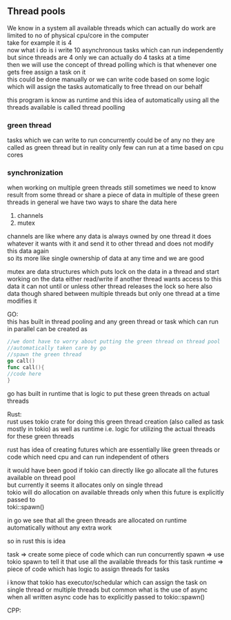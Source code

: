 ## Thread pools

We know in a system all available threads which can actually do work are limited to no of physical cpu/core in the computer  
take for example it is 4  
now what i do is i write 10 asynchronous tasks which can run independently  
but since threads are 4 only we can actually do 4 tasks at a time  
then we will use the concept of thread polling which is that whenever one gets free assign a task on it  
this could be done manually or we can write code based on some logic which will assign the tasks automatically to free thread on our behalf  

this program is know as runtime and this idea of automatically using all the threads available is called thread poolling

### green thread

tasks which we can write to run concurrently could be of any no they are called as green thread but in reality only few can run at a time based on cpu cores

### synchronization
when working on multiple green threads still sometimes we need to know result from some thread or share a piece of data in multiple of these green threads in general we have two ways to share the data here
1. channels
2. mutex

channels are like where any data is always owned by one thread it does whatever it wants with it and send it to other thread and does not modify this data again  
so its more like single ownership of data at any time and we are good

mutex are data structures which puts lock on the data in a thread and start working on the data either read/write if another thread wants access to this data it can not until or unless other thread releases the lock so here also data though shared between multiple threads but only one thread at a time modifies it

GO:  
this has built in thread pooling and any green thread or task which can run in parallel can be created as  
```go
//we dont have to worry about putting the green thread on thread pool  
//automatically taken care by go 
//spawn the green thread
go call()
func call(){
//code here
}
```
go has built in runtime that is logic to put these green threads on actual threads

Rust:  
rust uses tokio crate for doing this green thread creation (also called as task mostly in tokio) as well as runtime i.e. logic for utilizing the actual threads for these green threads

rust has idea of creating futures which are essentially like green threads or code which need cpu and can run independent of others

it would have been good if tokio can directly like go allocate all the futures available on thread pool  
but currently it seems it allocates only on single thread  
tokio will do allocation on available threads only when this future is explicitly passed to   
toki::spawn()  

in go we see that all the green threads are allocated on runtime automatically without any extra work

so in rust this is idea  

task => create some piece of code which can run concurrently
spawn => use tokio spawn to tell it that use all the available threads for this task
runtime => piece of code which has logic to assign threads for tasks

i know that tokio has executor/schedular which can assign the task on single thread or multiple threads but common what is the use of async when all written async code has to explicitly passed to tokio::spawn()

CPP:  

